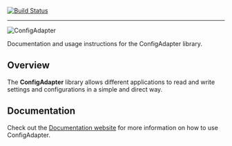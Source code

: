 [![Build Status](https://carlubian.visualstudio.com/GitHub%20Interop/_apis/build/status/ConfigAdapter%20Build)](https://carlubian.visualstudio.com/GitHub%20Interop/_build/latest?definitionId=15)
<hr/>

![ConfigAdapter](https://carlubian.azurewebsites.net/images/ConfigAdapterV2.png?maxAge=2592000 "ConfigAdapter")

Documentation and usage instructions for the ConfigAdapter library.

## Overview
The <strong>ConfigAdapter</strong> library allows different applications to read and write settings and configurations in a simple and direct way. 

## Documentation
Check out the [Documentation website](https://carlubian.github.io/ConfigAdapter/Index.html) for more information on how to use ConfigAdapter.
